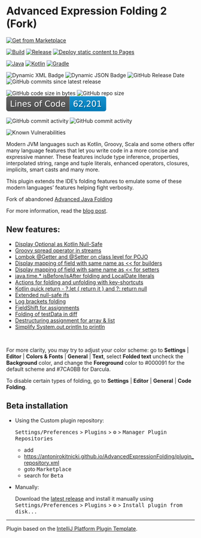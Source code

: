 # Advanced Expression Folding 2 (Fork)​

<p><a href="https://plugins.jetbrains.com/plugin/23659-advanced-java-folding-2-fork-">
    <img src="https://yiiguxing.github.io/TranslationPlugin/img/ext/installation_button.svg" height="52" alt="Get from Marketplace" title="Get from Marketplace">
</a></p>

[![Build](https://github.com/AntoniRokitnicki/AdvancedExpressionFolding/actions/workflows/build.yml/badge.svg)](https://github.com/AntoniRokitnicki/AdvancedExpressionFolding/actions/workflows/build.yml)
[![Release](https://github.com/AntoniRokitnicki/AdvancedExpressionFolding/actions/workflows/release.yml/badge.svg)](https://github.com/AntoniRokitnicki/AdvancedExpressionFolding/actions/workflows/release.yml)
[![Deploy static content to Pages](https://github.com/AntoniRokitnicki/AdvancedExpressionFolding/actions/workflows/static.yml/badge.svg?branch=master)](https://github.com/AntoniRokitnicki/AdvancedExpressionFolding/actions/workflows/static.yml)

[![Java](https://img.shields.io/badge/java-17-blue.svg)](https://www.java.com)
[![Kotlin](https://img.shields.io/badge/kotlin-1.9.22-blue.svg)](https://kotlinlang.org)
[![Gradle](https://img.shields.io/badge/gradle-8.5-blue.svg)](https://gradle.org)


![Dynamic XML Badge](https://img.shields.io/badge/dynamic/xml?url=https%3A%2F%2Fantonirokitnicki.github.io%2FAdvancedExpressionFolding%2Fplugin_repository.xml&query=%2Fplugin-repository%2Fcategory%2Fidea-plugin%5B1%5D%2Fversion&label=beta%20version)
![Dynamic JSON Badge](https://img.shields.io/badge/dynamic/json?url=https%3A%2F%2Fplugins.jetbrains.com%2Fapi%2Fplugins%2F23659%2Fupdates%3Fchannel%3D%26size%3D8&query=%24%5B0%5D..version&label=marketplace%20version)
![GitHub Release Date](https://img.shields.io/github/release-date/AntoniRokitnicki/AdvancedExpressionFolding)
![GitHub commits since latest release](https://img.shields.io/github/commits-since/AntoniRokitnicki/AdvancedExpressionFolding/latest)
<!-- https://plugins.jetbrains.com/api/plugins/23659/updates?channel=&size=8 -->

![GitHub code size in bytes](https://img.shields.io/github/languages/code-size/AntoniRokitnicki/AdvancedExpressionFolding)
![GitHub repo size](https://img.shields.io/github/repo-size/AntoniRokitnicki/AdvancedExpressionFolding)
![Lines of Code Badge](https://raw.githubusercontent.com/AntoniRokitnicki/AdvancedExpressionFolding/lines-of-code-badge/badge.svg)

![GitHub commit activity](https://img.shields.io/github/commit-activity/w/AntoniRokitnicki/AdvancedExpressionFolding)
![GitHub commit activity](https://img.shields.io/github/commit-activity/t/AntoniRokitnicki/AdvancedExpressionFolding)

![Known Vulnerabilities](https://snyk.io/test/github/antonirokitnicki/AdvancedExpressionFolding/badge.svg)

<!-- Plugin description -->
<p>Modern JVM languages such as Kotlin, Groovy, Scala and some others offer many language features that let you
  write code in a more concise and expressive manner. These features include type inference, properties,
  interpolated string, range and tuple literals, enhanced operators, closures, implicits, smart casts and many more.</p>

<p>This plugin extends the IDE’s folding features to emulate some of these modern languages’ features helping
  fight verbosity.</p>

<p>Fork of abandoned <a href="https://plugins.jetbrains.com/plugin/9320-advanced-java-folding">Advanced Java Folding</a></p>

<p>For more information, read the <a href="https://medium.com/@andrey_cheptsov/making-java-code-easier-to-read-without-changing-it-adeebd5c36de" target="_blank">blog post</a>.</p>

## New features:
- [Display Optional as Kotlin Null-Safe](https://github.com/AntoniRokitnicki/AdvancedExpressionFolding/pull/22)
- [Groovy spread operator in streams](https://github.com/AntoniRokitnicki/AdvancedExpressionFolding/pull/23)
- [Lombok @Getter and @Setter on class level for POJO](https://github.com/AntoniRokitnicki/AdvancedExpressionFolding/pull/29)
- [Display mapping of field with same name as << for builders](https://github.com/AntoniRokitnicki/AdvancedExpressionFolding/pull/44)
- [Display mapping of field with same name as << for setters](https://github.com/AntoniRokitnicki/AdvancedExpressionFolding/pull/51)
- [java.time.* isBefore/isAfter folding and LocalDate literals](https://github.com/cheptsov/AdvancedExpressionFolding/pull/132)
- [Actions for folding and unfolding with key-shortcuts](https://github.com/AntoniRokitnicki/AdvancedExpressionFolding/wiki/Actions-for-folding-and-unfolding-with-key%E2%80%90shortcuts)
- [Kotlin quick return - ?.let { return it } and ?: return null](https://github.com/AntoniRokitnicki/AdvancedExpressionFolding/pull/62)
- [Extended null-safe ifs](https://github.com/AntoniRokitnicki/AdvancedExpressionFolding/wiki/Extended-null%E2%80%90safe-ifs)
- [Log brackets folding](https://github.com/AntoniRokitnicki/AdvancedExpressionFolding/wiki/Log-brackets-folding)
- [FieldShift for assignments](https://github.com/AntoniRokitnicki/AdvancedExpressionFolding/wiki/FieldShift)
- [Folding of testData in diff](https://github.com/AntoniRokitnicki/AdvancedExpressionFolding/wiki/Folding-of-testData-in-diff)
- [Destructuring assignment for array & list](https://github.com/AntoniRokitnicki/AdvancedExpressionFolding/wiki/Destructuring-assignment)
- [Simplify System.out.println to println](https://github.com/AntoniRokitnicki/AdvancedExpressionFolding/wiki/Simplify-System.out.println-to-println)


<br />
<p>For more clarity, you may try to adjust your color scheme: go to <strong>Settings</strong> | <strong>Editor</strong> |
<strong>Colors &amp; Fonts</strong> | <strong>General</strong> | <strong>Text</strong>, select <strong>Folded text</strong>
uncheck the <strong>Background</strong> color, and change the
<strong>Foreground</strong> color to #000091 for the default scheme and #7CA0BB for Darcula.</p>

To disable certain types of folding, go to <strong>Settings</strong> | <strong>Editor</strong> |
<strong>General</strong> | <strong>Code Folding</strong>.
<!-- Plugin description end -->


## Beta installation

- Using the Custom plugin repository:

  <kbd>Settings/Preferences</kbd> > <kbd>Plugins</kbd> > <kbd>⚙️</kbd> > <kbd>Manager Plugin Repositories</kbd>

  - add
  - https://antonirokitnicki.github.io/AdvancedExpressionFolding/plugin_repository.xml
  - goto <kbd>Marketplace</kbd>
  - search for <kbd>Beta</kbd>

- Manually:

  Download the [latest release](https://github.com/AntoniRokitnicki/AdvancedExpressionFolding/releases/latest) and install it manually using
  <kbd>Settings/Preferences</kbd> > <kbd>Plugins</kbd> > <kbd>⚙️</kbd> > <kbd>Install plugin from disk...</kbd>


---
Plugin based on the [IntelliJ Platform Plugin Template][template].

[template]: https://github.com/JetBrains/intellij-platform-plugin-template
[docs:plugin-description]: https://plugins.jetbrains.com/docs/intellij/plugin-user-experience.html#plugin-description-and-presentation
